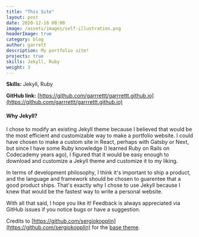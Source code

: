 ```yaml
---
title: "This Site"
layout: post
date: 2020-12-18 00:00
image: /assets/images/self-illustration.png
headerImage: true
category: blog
author: garrett
description: My portfolio site!
projects: true
skills: Jekyll, Ruby
weight: 3
---
```

**Skills:** Jekyll, Ruby

**GitHub link:** [https://github.com/garrrettt/garrrettt.github.io](https://github.com/garrrettt/garrrettt.github.io)

#### Why Jekyll?
I chose to modify an existing Jekyll theme because I believed that would be the most efficient and
customizable way to make a portfolio website. I could have chosen to make a custom site in React,
perhaps with Gatsby or Next, but since I have some Ruby knowledge (I learned Ruby on
Rails on Codecademy years ago), I figured that it would be easy enough to download and customize a
Jekyll theme and customize it to my liking. 

In terms of development philosophy, I think it's important to ship a product, and the language and
framework should be chosen to guarentee that a good product ships. That's exactly why I chose to use
Jekyll because I knew that would be the fastest way to write a personal website. 

With all that said, I hope you like it! Feedback is always appreciated via GitHub issues if you
notice bugs or have a suggestion. 

Credits to [https://github.com/sergiokopplin](https://github.com/sergiokopplin) for the 
[base theme](https://github.com/sergiokopplin/indigo). 